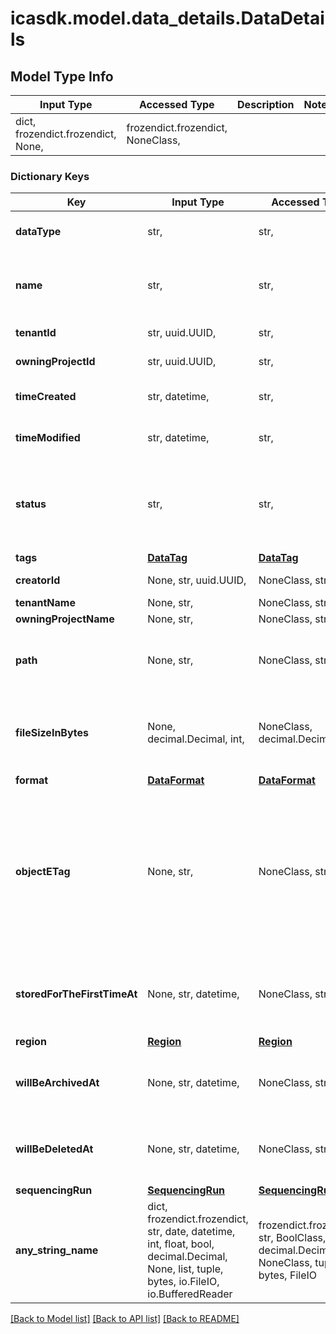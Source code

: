# icasdk.model.data_details.DataDetails

## Model Type Info
Input Type | Accessed Type | Description | Notes
------------ | ------------- | ------------- | -------------
dict, frozendict.frozendict, None,  | frozendict.frozendict, NoneClass,  |  | 

### Dictionary Keys
Key | Input Type | Accessed Type | Description | Notes
------------ | ------------- | ------------- | ------------- | -------------
**dataType** | str,  | str,  |  | must be one of ["FILE", "FOLDER", ] 
**name** | str,  | str,  | The name of the file/folder as it was uploaded. | 
**tenantId** | str, uuid.UUID,  | str,  |  | value must be a uuid
**owningProjectId** | str, uuid.UUID,  | str,  |  | value must be a uuid
**timeCreated** | str, datetime,  | str,  |  | value must conform to RFC-3339 date-time
**timeModified** | str, datetime,  | str,  |  | value must conform to RFC-3339 date-time
**status** | str,  | str,  |  | must be one of ["PARTIAL", "AVAILABLE", "ARCHIVING", "ARCHIVED", "UNARCHIVING", "DELETING", ] 
**tags** | [**DataTag**](DataTag.md) | [**DataTag**](DataTag.md) |  | 
**creatorId** | None, str, uuid.UUID,  | NoneClass, str,  |  | [optional] value must be a uuid
**tenantName** | None, str,  | NoneClass, str,  |  | [optional] 
**owningProjectName** | None, str,  | NoneClass, str,  |  | [optional] 
**path** | None, str,  | NoneClass, str,  | The user friendly path of the parent of this data. | [optional] 
**fileSizeInBytes** | None, decimal.Decimal, int,  | NoneClass, decimal.Decimal,  | The size of the file in bytes. Folders do not have a size. | [optional] value must be a 64 bit integer
**format** | [**DataFormat**](DataFormat.md) | [**DataFormat**](DataFormat.md) |  | [optional] 
**objectETag** | None, str,  | NoneClass, str,  | The file&#x27;s ETag, as received from the cloud provider. Not to be confused with the ETag reponse header of this API. | [optional] 
**storedForTheFirstTimeAt** | None, str, datetime,  | NoneClass, str,  | Specifies when the data object was stored for the first time | [optional] value must conform to RFC-3339 date-time
**region** | [**Region**](Region.md) | [**Region**](Region.md) |  | [optional] 
**willBeArchivedAt** | None, str, datetime,  | NoneClass, str,  | Specifies when the data object will be archived. | [optional] value must conform to RFC-3339 date-time
**willBeDeletedAt** | None, str, datetime,  | NoneClass, str,  | Specifies when the data object will be deleted. | [optional] value must conform to RFC-3339 date-time
**sequencingRun** | [**SequencingRun**](SequencingRun.md) | [**SequencingRun**](SequencingRun.md) |  | [optional] 
**any_string_name** | dict, frozendict.frozendict, str, date, datetime, int, float, bool, decimal.Decimal, None, list, tuple, bytes, io.FileIO, io.BufferedReader | frozendict.frozendict, str, BoolClass, decimal.Decimal, NoneClass, tuple, bytes, FileIO | any string name can be used but the value must be the correct type | [optional]

[[Back to Model list]](../../README.md#documentation-for-models) [[Back to API list]](../../README.md#documentation-for-api-endpoints) [[Back to README]](../../README.md)

